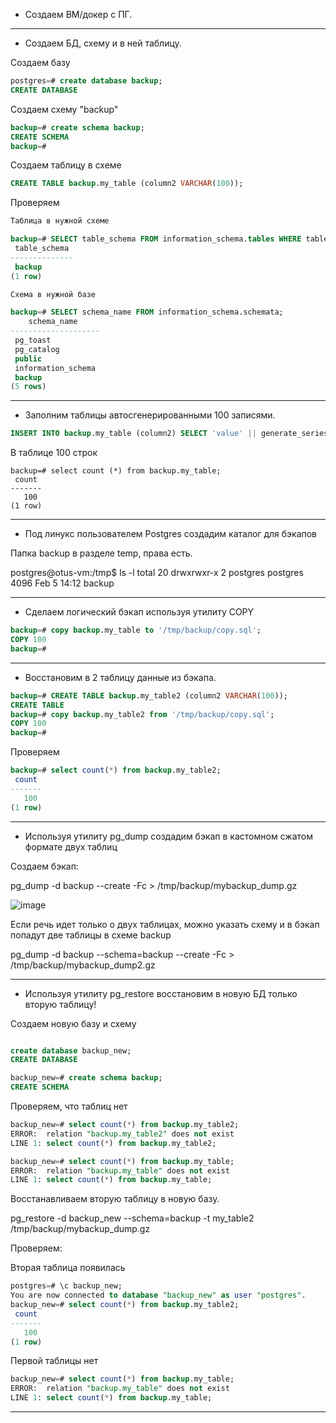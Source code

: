 * Создаем ВМ/докер c ПГ.

--------------------------------------

* Создаем БД, схему и в ней таблицу.

Создаем базу
  
```sql
postgres=# create database backup;
CREATE DATABASE
```
Создаем схему "backup"
```sql
backup=# create schema backup;
CREATE SCHEMA
backup=#
```
Создаем таблицу в схеме 
```sql
CREATE TABLE backup.my_table (column2 VARCHAR(100));
```
Проверяем 

```sql
Таблица в нужной схеме 

backup=# SELECT table_schema FROM information_schema.tables WHERE table_name = 'my_table';
 table_schema
--------------
 backup
(1 row)

Схема в нужной базе

backup=# SELECT schema_name FROM information_schema.schemata;
    schema_name
--------------------
 pg_toast
 pg_catalog
 public
 information_schema
 backup
(5 rows)

```

-------------------------------------

* Заполним таблицы автосгенерированными 100 записями.

```sql
INSERT INTO backup.my_table (column2) SELECT 'value' || generate_series FROM generate_series(1, 100);
```
В таблице 100 строк 

```
backup=# select count (*) from backup.my_table;
 count
-------
   100
(1 row)
```

-------------------------------------

* Под линукс пользователем Postgres создадим каталог для бэкапов

Папка backup в разделе temp, права есть.
 
postgres@otus-vm:/tmp$ ls -l
total 20
drwxrwxr-x 2 postgres postgres 4096 Feb  5 14:12 backup

-------------------------------------

* Сделаем логический бэкап используя утилиту COPY

 ```sql
backup=# copy backup.my_table to '/tmp/backup/copy.sql';
COPY 100
backup=#

 ```

-------------------------------------

* Восстановим в 2 таблицу данные из бэкапа.

```sql
backup=# CREATE TABLE backup.my_table2 (column2 VARCHAR(100));
CREATE TABLE
backup=# copy backup.my_table2 from '/tmp/backup/copy.sql';
COPY 100
backup=#

```
Проверяем 

```sql
backup=# select count(*) from backup.my_table2;
 count
-------
   100
(1 row)

```
-------------------------------------

* Используя утилиту pg_dump создадим бэкап в кастомном сжатом формате двух таблиц

Создаем бэкап:

pg_dump -d backup --create  -Fc > /tmp/backup/mybackup_dump.gz

![image](https://github.com/VyacheslavIT/postgre/assets/136000255/da551b2a-5f5d-4044-9d40-8e1945c8c2cb)

Если речь идет только о двух таблицах, можно указать схему и в бэкап попадут две таблицы в схеме backup

pg_dump -d backup --schema=backup --create  -Fc > /tmp/backup/mybackup_dump2.gz



-------------------------------------

* Используя утилиту pg_restore восстановим в новую БД только вторую таблицу!

Создаем новую базу и схему 

```sql

create database backup_new;
CREATE DATABASE

backup_new=# create schema backup;
CREATE SCHEMA

```

Проверяем, что таблиц нет
```sql
backup_new=# select count(*) from backup.my_table2;
ERROR:  relation "backup.my_table2" does not exist
LINE 1: select count(*) from backup.my_table2;   

```
```sql
backup_new=# select count(*) from backup.my_table;
ERROR:  relation "backup.my_table" does not exist
LINE 1: select count(*) from backup.my_table;

```

Восстанавливаем вторую таблицу в новую базу.


pg_restore -d backup_new --schema=backup -t my_table2 /tmp/backup/mybackup_dump.gz

Проверяем: 

Вторая таблица появилась

```sql
postgres=# \c backup_new;
You are now connected to database "backup_new" as user "postgres".
backup_new=# select count(*) from backup.my_table2;
 count
-------
   100
(1 row)

```

Первой таблицы нет 
```sql
backup_new=# select count(*) from backup.my_table;
ERROR:  relation "backup.my_table" does not exist
LINE 1: select count(*) from backup.my_table;
```

  
  
------------------------------------

